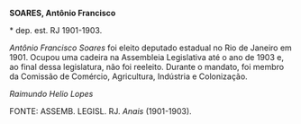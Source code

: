 **SOARES, Antônio Francisco**

\* dep. est. RJ 1901-1903.

*Antônio Francisco Soares* foi eleito deputado estadual no Rio de
Janeiro em 1901. Ocupou uma cadeira na Assembleia Legislativa até o ano
de 1903 e, ao final dessa legislatura, não foi reeleito. Durante o
mandato, foi membro da Comissão de Comércio, Agricultura, Indústria e
Colonização.

*Raimundo Helio Lopes*

FONTE: ASSEMB. LEGISL. RJ. *Anais* (1901-1903).
